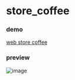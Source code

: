 # store_coffee

### demo

[web store coffee](https://web-store-coffee.vercel.app/)

### preview

![image](https://lh3.googleusercontent.com/drive-viewer/AFGJ81oNven4u45DRRn3eYkr9DBalEwO6gmtR1CXNq02pSp-7U5tleVuyC3uozx5uFME7SFkdX_0Urp2-A_VtCHebCGy7QHv1g=s1600)

